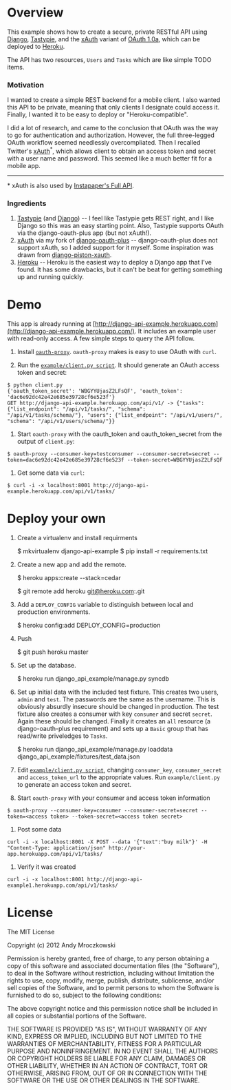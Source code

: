 # Overview

This example shows how to create a secure, private RESTful API using [Django][django], [Tastypie][tastypie], and the [xAuth][xAuth] variant of [OAuth 1.0a](http://oauth.net/core/1.0a/), which can be deployed to [Heroku][heroku].

The API has two resources, `Users` and `Tasks` which are like simple TODO items.

### Motivation

I wanted to create a simple REST backend for a mobile client. I also wanted this API to be private, meaning that only clients I designate could access it. Finally, I wanted it to be easy to deploy or "Heroku-compatible".

I did a lot of research, and came to the conclusion that OAuth was the way to go for authentication and authorization. However, the full three-legged OAuth workflow seemed needlessly overcompliated. Then I recalled Twitter's [xAuth][xAuth]<sup>*</sup>, which allows client to obtain an access token and secret with a user name and password. This seemed like a much better fit for a mobile app.

---

\* xAuth is also used by [Instapaper's Full API](http://www.instapaper.com/api/full).

### Ingredients

1. [Tastypie][tastypie] (and [Django][django]) -- I feel like Tastypie gets REST right, and I like Django so this was an easy starting point. Also, Tastypie supports OAuth via the django-oauth-plus app (but not xAuth!).
1. [xAuth][xAuth] via my fork of [django-oauth-plus][django-oauth-plus] -- django-oauth-plus does not support xAuth, so I added support for it myself. Some inspiration was drawn from [django-piston-xauth](https://github.com/kennethreitz/django-piston-xauth).
1. [Heroku](http://www.heroku.com/) -- Heroku is the easiest way to deploy a Django app that I've found. It has some drawbacks, but it can't be beat for getting something up and running quickly.

# Demo

This app is already running at [http://django-api-example.herokuapp.com](http://django-api-example.herokuapp.com/). It includes an example user with read-only access. A few simple steps to query the API follow.

1. Install [`oauth-proxy`](https://github.com/mojodna/oauth-proxy). `oauth-proxy` makes is easy to use OAuth with `curl`.

1. Run the [`example/client.py script`](https://github.com/amrox/django-api-example/blob/master/example/client.py). It should generate an OAuth access token and secret:

```
$ python client.py
{'oauth_token_secret': 'WBGYYUjasZ2LFsQF', 'oauth_token': 'dac6e92dc42e42e685e39728cf6e523f'}
GET http://django-api-example.herokuapp.com/api/v1/ -> {"tasks": {"list_endpoint": "/api/v1/tasks/", "schema": "/api/v1/tasks/schema/"}, "users": {"list_endpoint": "/api/v1/users/", "schema": "/api/v1/users/schema/"}}
```

1. Start `oauth-proxy` with the oauth_token and oauth_token_secret from the output of `client.py`:

```
$ oauth-proxy --consumer-key=testconsumer --consumer-secret=secret --token=dac6e92dc42e42e685e39728cf6e523f --token-secret=WBGYYUjasZ2LFsQF
```
 
1. Get some data via `curl`:

```
$ curl -i -x localhost:8001 http://django-api-example.herokuapp.com/api/v1/tasks/
```


# Deploy your own

1. Create a virtualenv and install requirments

	$ mkvirtualenv django-api-example
	$ pip install -r requirements.txt

1. Create a new app and add the remote.

	$ heroku apps:create <app name>	--stack=cedar
	
	$ git remote add heroku git@heroku.com:<app name>.git

1. Add a `DEPLOY_CONFIG`  variable to distinguish between local and production environments.

	$ heroku config:add DEPLOY_CONFIG=production
	
1. Push

	$ git push heroku master
	
1. Set up the database.

	$ heroku run django_api_example/manage.py syncdb

1. Set up initial data with the included test fixture. This creates two users, `admin` and `test`. The passwords are the same as the username. This is obviously absurdly insecure should be changed in production. The test fixture also creates a consumer with key `consumer` and secret `secret`. Again these should be changed. Finally it creates an `all` resource (a django-oauth-plus requirement) and sets up a `Basic` group that has read/write priveledges to `Tasks`.

	$ heroku run  django_api_example/manage.py loaddata django_api_example/fixtures/test_data.json

1. Edit [`example/client.py script`](https://github.com/amrox/django-api-example/blob/master/example/client.py), changing `consumer_key`, `consumer_secret` and `access_token_url` to the appropriate values. Run `example/client.py` to generate an access token and secret.

1. Start `oauth-proxy` with your consumer and access token information

```
$ oauth-proxy --consumer-key=consumer --consumer-secret=secret --token=<access token> --token-secret=<access token secret>
```

1. Post some data

```
curl -i -x localhost:8001 -X POST --data '{"text":"buy milk"}' -H "Content-Type: application/json" http://your-app.herokuapp.com/api/v1/tasks/
```

1. Verify it was created

```
curl -i -x localhost:8001 http://django-api-example1.herokuapp.com/api/v1/tasks/
```




# License

The MIT License

Copyright (c) 2012 Andy Mroczkowski

Permission is hereby granted, free of charge, to any person obtaining a copy
of this software and associated documentation files (the "Software"), to deal
in the Software without restriction, including without limitation the rights
to use, copy, modify, merge, publish, distribute, sublicense, and/or sell
copies of the Software, and to permit persons to whom the Software is
furnished to do so, subject to the following conditions:

The above copyright notice and this permission notice shall be included in
all copies or substantial portions of the Software.

THE SOFTWARE IS PROVIDED "AS IS", WITHOUT WARRANTY OF ANY KIND, EXPRESS OR
IMPLIED, INCLUDING BUT NOT LIMITED TO THE WARRANTIES OF MERCHANTABILITY,
FITNESS FOR A PARTICULAR PURPOSE AND NONINFRINGEMENT. IN NO EVENT SHALL THE
AUTHORS OR COPYRIGHT HOLDERS BE LIABLE FOR ANY CLAIM, DAMAGES OR OTHER
LIABILITY, WHETHER IN AN ACTION OF CONTRACT, TORT OR OTHERWISE, ARISING FROM,
OUT OF OR IN CONNECTION WITH THE SOFTWARE OR THE USE OR OTHER DEALINGS IN
THE SOFTWARE.

[django]: https://www.djangoproject.com/ "Django"
[tastypie]: http://tastypieapi.org/ "Tastypie"
[xauth]: https://dev.twitter.com/docs/oauth/xauth "xAuth"
[django-oauth-plus]: https://bitbucket.org/amrox/django-oauth-plus "django-oauth-plus"
[heroku]: http://www.heroku.com/
